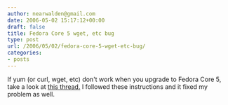 ```yaml
---
author: nearwalden@gmail.com
date: 2006-05-02 15:17:12+00:00
draft: false
title: Fedora Core 5 wget, etc bug
type: post
url: /2006/05/02/fedora-core-5-wget-etc-bug/
categories:
- posts
---
```


If yum (or curl, wget, etc) don't work when you upgrade to Fedora Core 5, take a look at [this thread.](http://www.redhat.com/archives/fedora-list/2006-April/msg00538.html)  I followed these instructions and it fixed my problem as well.



